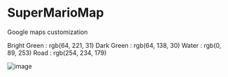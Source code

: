 # SuperMarioMap
Google maps customization

Bright Green : rgb(64, 221, 31)
Dark Green : rgb(64, 138, 30)
Water : rgb(0, 89, 253)
Road : rgb(254, 234, 179)

![image](https://github.com/ChamithSoyza/SuperMarioMap/assets/99801726/f41d82f8-abc2-42e4-84ca-622b74ec3a44)


